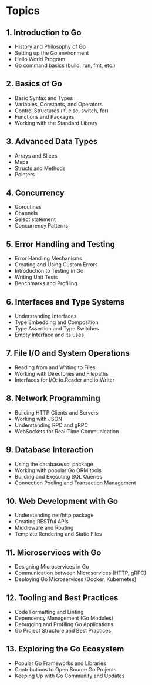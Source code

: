 # Topics

## 1. Introduction to Go

- History and Philosophy of Go
- Setting up the Go environment
- Hello World Program
- Go command basics (build, run, fmt, etc.)

## 2. Basics of Go

- Basic Syntax and Types
- Variables, Constants, and Operators
- Control Structures (if, else, switch, for)
- Functions and Packages
- Working with the Standard Library

## 3. Advanced Data Types

- Arrays and Slices
- Maps
- Structs and Methods
- Pointers

## 4. Concurrency

- Goroutines
- Channels
- Select statement
- Concurrency Patterns

## 5. Error Handling and Testing

- Error Handling Mechanisms
- Creating and Using Custom Errors
- Introduction to Testing in Go
- Writing Unit Tests
- Benchmarks and Profiling

## 6. Interfaces and Type Systems

- Understanding Interfaces
- Type Embedding and Composition
- Type Assertion and Type Switches
- Empty Interface and its uses

## 7. File I/O and System Operations

- Reading from and Writing to Files
- Working with Directories and Filepaths
- Interfaces for I/O: io.Reader and io.Writer

## 8. Network Programming

- Building HTTP Clients and Servers
- Working with JSON
- Understanding RPC and gRPC
- WebSockets for Real-Time Communication

## 9. Database Interaction

- Using the database/sql package
- Working with popular Go ORM tools
- Building and Executing SQL Queries
- Connection Pooling and Transaction Management

## 10. Web Development with Go

- Understanding net/http package
- Creating RESTful APIs
- Middleware and Routing
- Template Rendering and Static Files

## 11. Microservices with Go

- Designing Microservices in Go
- Communication between Microservices (HTTP, gRPC)
- Deploying Go Microservices (Docker, Kubernetes)

## 12. Tooling and Best Practices

- Code Formatting and Linting
- Dependency Management (Go Modules)
- Debugging and Profiling Go Applications
- Go Project Structure and Best Practices

## 13. Exploring the Go Ecosystem

- Popular Go Frameworks and Libraries
- Contributions to Open Source Go Projects
- Keeping Up with Go Community and Updates
